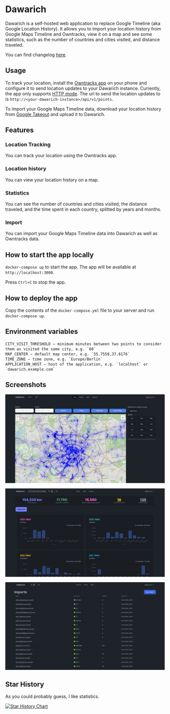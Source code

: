 # Dawarich

Dawarich is a self-hosted web application to replace Google Timeline (aka Google Location History). It allows you to import your location history from Google Maps Timeline and Owntracks, view it on a map and see some statistics, such as the number of countries and cities visited, and distance traveled.

You can find changelog [here](CHANGELOG.md).

## Usage

To track your location, install the [Owntracks app](https://owntracks.org/booklet/guide/apps/) on your phone and configure it to send location updates to your Dawarich instance. Currently, the app only supports [HTTP mode](https://owntracks.org/booklet/tech/http/). The url to send the location updates to is `http://<your-dawarich-instance>/api/v1/points`.

To import your Google Maps Timeline data, download your location history from [Google Takeout](https://takeout.google.com/) and upload it to Dawarich.

## Features

### Location Tracking

You can track your location using the Owntracks app.

### Location history

You can view your location history on a map.

### Statistics

You can see the number of countries and cities visited, the distance traveled, and the time spent in each country, splitted by years and months.

### Import

You can import your Google Maps Timeline data into Dawarich as well as Owntracks data.

## How to start the app locally

`docker-compose up` to start the app. The app will be available at `http://localhost:3000`.

Press `Ctrl+C` to stop the app.

## How to deploy the app

Copy the contents of the `docker-compose.yml` file to your server and run `docker-compose up`.

## Environment variables

```
CITY_VISIT_THRESHOLD — minimum minutes between two points to consider them as visited the same city, e.g. `60`
MAP_CENTER — default map center, e.g. `55.7558,37.6176`
TIME_ZONE — time zone, e.g. `Europe/Berlin`
APPLICATION_HOST — host of the application, e.g. `localhost` or `dawarich.example.com`
```

## Screenshots

![Map](screenshots/map.jpeg)

![Stats](screenshots/stats.jpeg)

![Import](screenshots/imports.jpeg)

## Star History

As you could probably guess, I like statistics.

<a href="https://star-history.com/#Freika/dawarich&Date">
 <picture>
   <source media="(prefers-color-scheme: dark)" srcset="https://api.star-history.com/svg?repos=Freika/dawarich&type=Date&theme=dark" />
   <source media="(prefers-color-scheme: light)" srcset="https://api.star-history.com/svg?repos=Freika/dawarich&type=Date" />
   <img alt="Star History Chart" src="https://api.star-history.com/svg?repos=Freika/dawarich&type=Date" />
 </picture>
</a>
